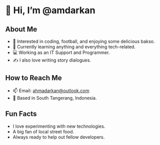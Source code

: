 # 👋 Hi, I’m @amdarkan

## About Me
- 👀 Interested in coding, football, and enjoying some delicious bakso.
- 🌱 Currently learning anything and everything tech-related.
- 💻 Working as an IT Support and Programmer.
- ✍️ I also love writing story dialogues.

## How to Reach Me
- 📫 Email: ahmadarkan@outlook.com
- 🏡 Based in South Tangerang, Indonesia.

## Fun Facts
- I love experimenting with new technologies.
- A big fan of local street food.
- Always ready to help out fellow developers.

<!---
amdarkan/amdarkan is a ✨ special ✨ repository because its `README.md` (this file) appears on your GitHub profile.
You can click the Preview link to take a look at your changes.
--->
